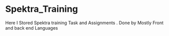 # Spektra_Training
Here I Stored Spektra training Task and Assignments . Done by Mostly Front and back end Languages 
